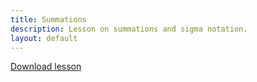 ```yaml
---
title: Summations
description: Lesson on summations and sigma notation.
layout: default
---
```


[Download lesson](https://github.com/MackenzieMathClub/Lessons/raw/master/Junior/Sums/Sums.pdf)
